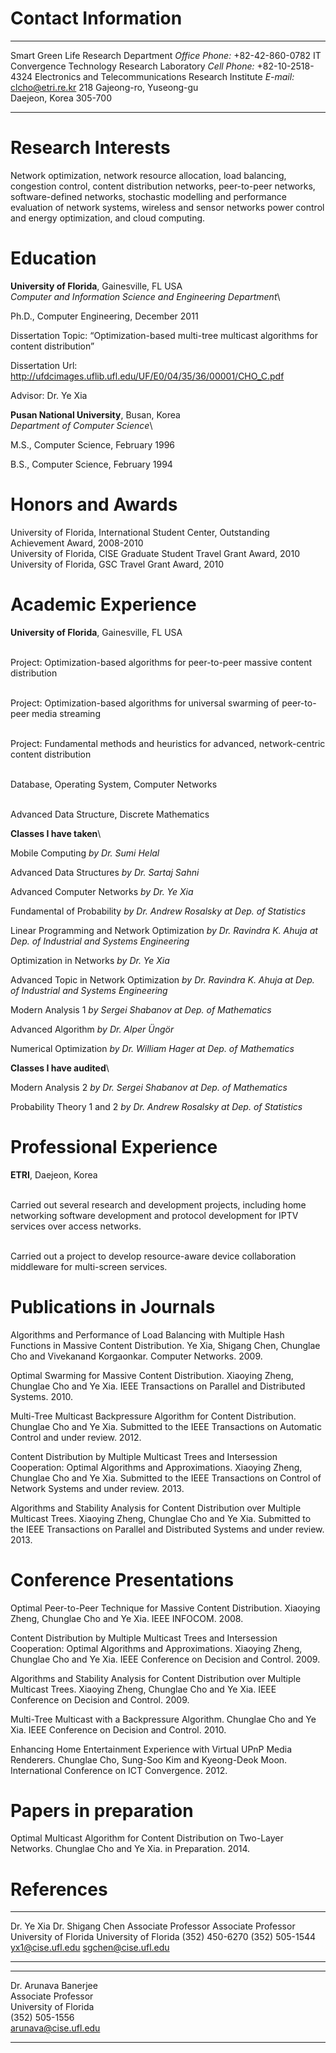 Contact Information
===================

  ------------------------------------------------------- ----------------------------------------------
  Smart Green Life Research Department                    <span>*Office Phone:*</span> +82-42-860-0782
  IT Convergence Technology Research Laboratory           <span>*Cell Phone:*</span> +82-10-2518-4324
  Electronics and Telecommunications Research Institute   <span>*E-mail:*</span> clcho@etri.re.kr
  218 Gajeong-ro, Yuseong-gu                              
  Daejeon, Korea 305-700                                  
  ------------------------------------------------------- ----------------------------------------------

Research Interests
==================

Network optimization, network resource allocation, load balancing,
congestion control, content distribution networks, peer-to-peer
networks, software-defined networks, stochastic modelling and
performance evaluation of network systems, wireless and sensor networks
power control and energy optimization, and cloud computing.

Education
=========

<span>**University of Florida**</span>, Gainesville, FL USA\
<span>*Computer and Information Science and Engineering
Department*</span>\

Ph.D., Computer Engineering, December 2011

Dissertation Topic: “Optimization-based multi-tree multicast algorithms
for content distribution”

Dissertation Url:
<http://ufdcimages.uflib.ufl.edu/UF/E0/04/35/36/00001/CHO_C.pdf>

Advisor: Dr. Ye Xia

<span>**Pusan National University**</span>, Busan, Korea\
<span>*Department of Computer Science*</span>\

M.S., Computer Science, February 1996

B.S., Computer Science, February 1994

Honors and Awards
=================

University of Florida, International Student Center, Outstanding
Achievement Award, 2008-2010\
University of Florida, CISE Graduate Student Travel Grant Award, 2010\
University of Florida, GSC Travel Grant Award, 2010

Academic Experience
===================

<span>**University of Florida**</span>, Gainesville, FL USA

\
Project: Optimization-based algorithms for peer-to-peer massive content
distribution

\
Project: Optimization-based algorithms for universal swarming of
peer-to-peer media streaming

\
Project: Fundamental methods and heuristics for advanced,
network-centric content distribution

\
Database, Operating System, Computer Networks

\
Advanced Data Structure, Discrete Mathematics

<span>**Classes I have taken**</span>\

Mobile Computing *by Dr. Sumi Helal*

Advanced Data Structures *by Dr. Sartaj Sahni*

Advanced Computer Networks *by Dr. Ye Xia*

Fundamental of Probability *by Dr. Andrew Rosalsky at Dep. of
Statistics*

Linear Programming and Network Optimization *by Dr. Ravindra K. Ahuja at
Dep. of Industrial and Systems Engineering*

Optimization in Networks *by Dr. Ye Xia*

Advanced Topic in Network Optimization *by Dr. Ravindra K. Ahuja at Dep.
of Industrial and Systems Engineering*

Modern Analysis 1 *by Sergei Shabanov at Dep. of Mathematics*

Advanced Algorithm *by Dr. Alper Üngör*

Numerical Optimization *by Dr. William Hager at Dep. of Mathematics*

<span>**Classes I have audited**</span>\

Modern Analysis 2 *by Dr. Sergei Shabanov at Dep. of Mathematics*

Probability Theory 1 and 2 *by Dr. Andrew Rosalsky at Dep. of
Statistics*

Professional Experience
=======================

<span>**ETRI**</span>, Daejeon, Korea

\
Carried out several research and development projects, including home
networking software development and protocol development for IPTV
services over access networks.

\
Carried out a project to develop resource-aware device collaboration
middleware for multi-screen services.

Publications in Journals
========================

Algorithms and Performance of Load Balancing with Multiple Hash
Functions in Massive Content Distribution. Ye Xia, Shigang Chen,
Chunglae Cho and Vivekanand Korgaonkar. Computer Networks. 2009.

Optimal Swarming for Massive Content Distribution. Xiaoying Zheng,
Chunglae Cho and Ye Xia. IEEE Transactions on Parallel and Distributed
Systems. 2010.

Multi-Tree Multicast Backpressure Algorithm for Content Distribution.
Chunglae Cho and Ye Xia. Submitted to the IEEE Transactions on Automatic
Control and under review. 2012.

Content Distribution by Multiple Multicast Trees and Intersession
Cooperation: Optimal Algorithms and Approximations. Xiaoying Zheng,
Chunglae Cho and Ye Xia. Submitted to the IEEE Transactions on Control
of Network Systems and under review. 2013.

Algorithms and Stability Analysis for Content Distribution over Multiple
Multicast Trees. Xiaoying Zheng, Chunglae Cho and Ye Xia. Submitted to
the IEEE Transactions on Parallel and Distributed Systems and under
review. 2013.

Conference Presentations
========================

Optimal Peer-to-Peer Technique for Massive Content Distribution.
Xiaoying Zheng, Chunglae Cho and Ye Xia. IEEE INFOCOM. 2008.

Content Distribution by Multiple Multicast Trees and Intersession
Cooperation: Optimal Algorithms and Approximations. Xiaoying Zheng,
Chunglae Cho and Ye Xia. IEEE Conference on Decision and Control. 2009.

Algorithms and Stability Analysis for Content Distribution over Multiple
Multicast Trees. Xiaoying Zheng, Chunglae Cho and Ye Xia. IEEE
Conference on Decision and Control. 2009.

Multi-Tree Multicast with a Backpressure Algorithm. Chunglae Cho and Ye
Xia. IEEE Conference on Decision and Control. 2010.

Enhancing Home Entertainment Experience with Virtual UPnP Media
Renderers. Chunglae Cho, Sung-Soo Kim and Kyeong-Deok Moon.
International Conference on ICT Convergence. 2012.

Papers in preparation
=====================

Optimal Multicast Algorithm for Content Distribution on Two-Layer
Networks. Chunglae Cho and Ye Xia. in Preparation. 2014.

References
==========

  ----------------------- -----------------------
  Dr. Ye Xia              Dr. Shigang Chen
  Associate Professor     Associate Professor
  University of Florida   University of Florida
  \(352) 450-6270         \(352) 505-1544
  yx1@cise.ufl.edu        sgchen@cise.ufl.edu
  ----------------------- -----------------------

  ----------------------- --
  Dr. Arunava Banerjee    
  Associate Professor     
  University of Florida   
  \(352) 505-1556         
  arunava@cise.ufl.edu    
  ----------------------- --


